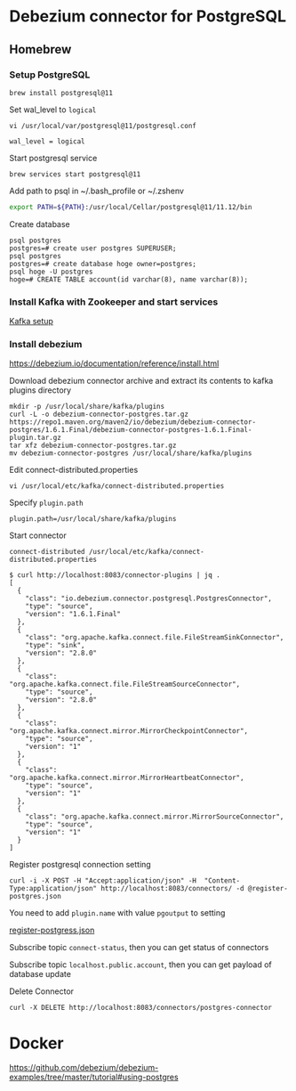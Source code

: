 # Debezium connector for PostgreSQL

## Homebrew
### Setup PostgreSQL

```
brew install postgresql@11
```

Set wal_level to `logical`

```
vi /usr/local/var/postgresql@11/postgresql.conf
```

```
wal_level = logical
```

Start postgresql service

```
brew services start postgresql@11
```

Add path to psql in ~/.bash_profile or ~/.zshenv

```sh
export PATH=${PATH}:/usr/local/Cellar/postgresql@11/11.12/bin
```

Create database

```
psql postgres
postgres=# create user postgres SUPERUSER;
psql postgres
postgres=# create database hoge owner=postgres;
psql hoge -U postgres
hoge=# CREATE TABLE account(id varchar(8), name varchar(8));
```

### Install Kafka with Zookeeper and start services
[Kafka setup](../kafka/README.md)

### Install debezium

https://debezium.io/documentation/reference/install.html

Download debezium connector archive and extract its contents to kafka plugins directory

```
mkdir -p /usr/local/share/kafka/plugins
curl -L -o debezium-connector-postgres.tar.gz https://repo1.maven.org/maven2/io/debezium/debezium-connector-postgres/1.6.1.Final/debezium-connector-postgres-1.6.1.Final-plugin.tar.gz
tar xfz debezium-connector-postgres.tar.gz
mv debezium-connector-postgres /usr/local/share/kafka/plugins
```

Edit connect-distributed.properties

```
vi /usr/local/etc/kafka/connect-distributed.properties
```

Specify `plugin.path`

```
plugin.path=/usr/local/share/kafka/plugins
```

Start connector

```
connect-distributed /usr/local/etc/kafka/connect-distributed.properties
```

```
$ curl http://localhost:8083/connector-plugins | jq .
[
  {
    "class": "io.debezium.connector.postgresql.PostgresConnector",
    "type": "source",
    "version": "1.6.1.Final"
  },
  {
    "class": "org.apache.kafka.connect.file.FileStreamSinkConnector",
    "type": "sink",
    "version": "2.8.0"
  },
  {
    "class": "org.apache.kafka.connect.file.FileStreamSourceConnector",
    "type": "source",
    "version": "2.8.0"
  },
  {
    "class": "org.apache.kafka.connect.mirror.MirrorCheckpointConnector",
    "type": "source",
    "version": "1"
  },
  {
    "class": "org.apache.kafka.connect.mirror.MirrorHeartbeatConnector",
    "type": "source",
    "version": "1"
  },
  {
    "class": "org.apache.kafka.connect.mirror.MirrorSourceConnector",
    "type": "source",
    "version": "1"
  }
]
```

Register postgresql connection setting

```
curl -i -X POST -H "Accept:application/json" -H  "Content-Type:application/json" http://localhost:8083/connectors/ -d @register-postgres.json
```

You need to add `plugin.name` with value `pgoutput` to setting

[register-postgress.json](https://github.com/kondoumh/iac-dev/blob/master/debezium/register-postgres.json#L13)

Subscribe topic `connect-status`, then you can get status of connectors

Subscribe topic `localhost.public.account`, then you can get payload of database update

Delete Connector

```
curl -X DELETE http://localhost:8083/connectors/postgres-connector
```

# Docker
https://github.com/debezium/debezium-examples/tree/master/tutorial#using-postgres
